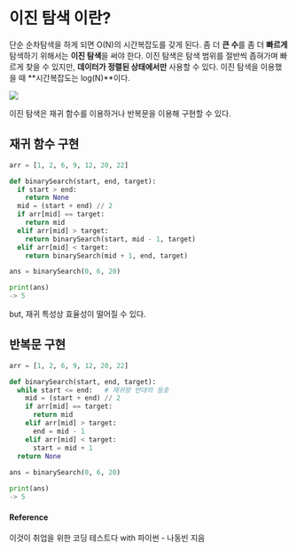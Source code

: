 # 이진 탐색 이란?
단순 순차탐색을 하게 되면 O(N)의 시간복잡도를 갖게 된다. 좀 더 **큰 수**를 좀 더 **빠르게** 탐색하기 위해서는 **이진 탐색**을 써야 한다. 
이진 탐색은 탐색 범위를 절반씩 좁혀가며 빠르게 찾을 수 있지만, **데이터가 정렬된 상태에서만** 사용할 수 있다. 이진 탐색을 이용했을 때 **시간복잡도는 log(N)**이다.

![](https://images.velog.io/images/jun-k0/post/9a01cc71-c6b3-4d5c-a5fc-c982ee1922a8/IMG_94B6CAD6BD4F-1.jpeg)

이진 탐색은 재귀 함수를 이용하거나 반복문을 이용해 구현할 수 있다.
## 재귀 함수 구현
```python
arr = [1, 2, 6, 9, 12, 20, 22]

def binarySearch(start, end, target):
  if start > end:
    return None
  mid = (start + end) // 2
  if arr[mid] == target:
    return mid
  elif arr[mid] > target:
    return binarySearch(start, mid - 1, target)
  elif arr[mid] < target:
    return binarySearch(mid + 1, end, target)

ans = binarySearch(0, 6, 20)
```
```python
print(ans)
-> 5
```
but, 재귀 특성상 효율성이 떨어질 수 있다.
## 반복문 구현
```python
arr = [1, 2, 6, 9, 12, 20, 22]

def binarySearch(start, end, target):
  while start <= end:	# 재귀랑 반대의 등호
    mid = (start + end) // 2
    if arr[mid] == target:
      return mid
    elif arr[mid] > target:
      end = mid - 1
    elif arr[mid] < target:
      start = mid + 1
  return None
      
ans = binarySearch(0, 6, 20)
```
```python
print(ans)
-> 5
```
#### Reference
이것이 취업을 위한 코딩 테스트다 with 파이썬 - 나동빈 지음
